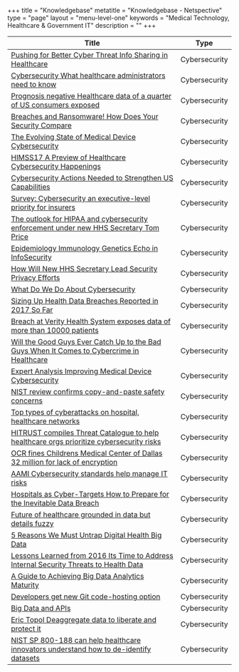 +++
title = "Knowledgebase"
metatitle = "Knowledgebase - Netspective"
type = "page"
layout = "menu-level-one"
keywords = "Medical Technology, Healthcare & Government IT"
description = ""
+++

Title | Type  
------------ | -------------  
[Pushing for Better Cyber Threat Info Sharing in Healthcare](/thought-leadership/knowldgebase/pushing-for-better-cyber-threat-info-sharing-in-healthcare) | Cybersecurity
[Cybersecurity What healthcare administrators need to know](/thought-leadership/knowldgebase/cybersecurity-what-healthcare-administrators-need-to-know/) | Cybersecurity
[Prognosis negative Healthcare data of a quarter of US consumers exposed](/thought-leadership/knowldgebase/prognosis-negative-healthcare-data-of-a-quarter-of-us-consumers-exposed/) | Cybersecurity
[Breaches and Ransomware! How Does Your Security Compare](/thought-leadership/knowldgebase/breaches-and-ransomware-how-does-your-security-compare/) | Cybersecurity
[The Evolving State of Medical Device Cybersecurity](/thought-leadership/knowldgebase/the-evolving-state-of-medical-device-cybersecurity/) | Cybersecurity
[HIMSS17 A Preview of Healthcare Cybersecurity Happenings](/thought-leadership/knowldgebase/himss17-a-preview-of-healthcare-cybersecurity-happenings/) | Cybersecurity
[Cybersecurity Actions Needed to Strengthen US Capabilities](/thought-leadership/knowldgebase/cybersecurity-actions-needed-to-strengthen-us-capabilities/) | Cybersecurity
[Survey: Cybersecurity an executive-level priority for insurers](/thought-leadership/knowldgebase/survey-cybersecurity-an-executive-level-priority-for-insurers/) | Cybersecurity
[The outlook for HIPAA and cybersecurity enforcement under new HHS Secretary Tom Price](/thought-leadership/knowldgebase/the-outlook-for-hipaa-and-cybersecurity-enforcement-under-new-hhs-secretary-tom-price/) | Cybersecurity
[Epidemiology Immunology Genetics Echo in InfoSecurity](/thought-leadership/knowldgebase/epidemiology-immunology-genetics-echo-in-infosecurity/) | Cybersecurity
[How Will New HHS Secretary Lead Security Privacy Efforts](/thought-leadership/knowldgebase/how-will-new-hhs-secretary-lead-security-privacy-efforts/) | Cybersecurity
[What Do We Do About Cybersecurity](/thought-leadership/knowldgebase/what-do-we-do-about-cybersecurity/) | Cybersecurity
[Sizing Up Health Data Breaches Reported in 2017 So Far](/thought-leadership/knowldgebase/sizing-up-health-data-breaches-reported-in-2017-so-far/) | Cybersecurity
[Breach at Verity Health System exposes data of more than 10000 patients](/thought-leadership/knowldgebase/breach-at-verity-health-system-exposes-data-of-more-than-10000-patients/) | Cybersecurity
[Will the Good Guys Ever Catch Up to the Bad Guys When It Comes to Cybercrime in Healthcare](/thought-leadership/knowldgebase/will-the-good-guys-ever-catch-up-to-the-bad-guys-when-it-comes-to-cybercrime-in-healthcare/) | Cybersecurity
[Expert Analysis Improving Medical Device Cybersecurity](/thought-leadership/knowldgebase/expert-analysis-improving-medical-device-cybersecurity/) | Cybersecurity
[NIST review confirms copy-and-paste safety concerns](/thought-leadership/knowldgebase/nist-review-confirms-copy-and-paste-safety-concerns/) | Cybersecurity
[Top types of cyberattacks on hospital, healthcare networks](/thought-leadership/knowldgebase/top-types-of-cyberattacks-on-hospital-healthcare-networks/) | Cybersecurity
[HITRUST compiles Threat Catalogue to help healthcare orgs prioritize cybersecurity risks](/thought-leadership/knowldgebase/hitrust-compiles-threat-catalogue-to-help-healthcare-orgs-prioritize-cybersecurity-risks/) | Cybersecurity
[OCR fines Childrens Medical Center of Dallas 32 million for lack of encryption](/thought-leadership/knowldgebase/ocr-fines-childrens-medical-center-of-dallas-32-million-for-lack-of-encryption/) | Cybersecurity
[AAMI Cybersecurity standards help manage IT risks](/thought-leadership/knowldgebase/aami-cybersecurity-standards-help-manage-it-risks/) | Cybersecurity
[Hospitals as Cyber-Targets How to Prepare for the Inevitable Data Breach](/thought-leadership/knowldgebase/hospitals-as-cyber-targets-how-to-prepare-for-the-inevitable-data-breach/) | Cybersecurity
[Future of healthcare grounded in data but details fuzzy](/thought-leadership/knowldgebase/future-of-healthcare-grounded-in-data-but-details-fuzzy/) | Cybersecurity
[5 Reasons We Must Untrap Digital Health Big Data](/thought-leadership/knowldgebase/5-reasons-we-must-untrap-digital-healths-big-data/) | Cybersecurity
[Lessons Learned from 2016 Its Time to Address Internal Security Threats to Health Data](/thought-leadership/knowldgebase/lessons-learned-from-2016-its-time-to-address-internal-security-threats-to-health-data/) | Cybersecurity
[A Guide to Achieving Big Data Analytics Maturity](/thought-leadership/knowldgebase/a-guide-to-achieving-big-data-analytics-maturity/) | Cybersecurity
[Developers get new Git code-hosting option](/thought-leadership/knowldgebase/developers-get-new-git-code-hosting-option/) | Cybersecurity
[Big Data and APIs](/thought-leadership/knowldgebase/big-data-and-apis/) | Cybersecurity  
[Eric Topol Deaggregate data to liberate and protect it](/thought-leadership/knowldgebase/eric-topol-deaggregate-data-to-liberate-and-protect-it/) | Cybersecurity
[NIST SP 800-188 can help healthcare innovators understand how to de-identify datasets](/thought-leadership/knowldgebase/nist-sp-800-188-can-help-healthcare-innovators-understand-how-to-de-identify-datasets/) | Cybersecurity  